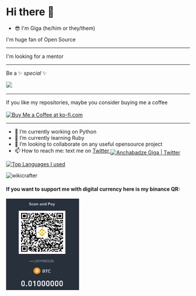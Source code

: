 # Hi there 👋

* 😎 I'm Giga (he/him or they/them)

I'm huge fan of Open Source <br>
<hr>
I'm looking for a mentor <br>
<hr>

Be a ✨ _special_ ✨

<!--[![ko-fi](https://ko-fi.com/img/githubbutton_sm.svg)](https://ko-fi.com/Y8Y134NET)
-->
![](https://visitor-badge.glitch.me/badge?page_id=wikicrafter.wikicrafter) <br>
<hr>
If you like my repositories, maybe you consider buying me a coffee 
<br><br>
<a href='https://ko-fi.com/Y8Y134NET' target='_blank'><img height='36' style='border:0px;height:36px;' src='https://cdn.ko-fi.com/cdn/kofi4.png?v=2' border='0' alt='Buy Me a Coffee at ko-fi.com' /></a>
<hr>

<!-- 💻📱📍🗺 I'm available for freelance jobs as a python programmer-->
- 🔭 I’m currently working on Python
- 🌱 I’m currently learning Ruby
- 👯 I’m looking to collaborate on any useful opensource project
- 📫 How to reach me: text me on <a href="https://twitter.com/AnchabadzeGiga">Twitter <img align="middle" alt="Anchabadze Giga | Twitter"  height="35px" src="https://raw.githubusercontent.com/peterthehan/peterthehan/master/assets/twitter.svg" />
</a>

  [![Top Languages I used](https://github-readme-stats.vercel.app/api/top-langs/?username=wikicrafter&layout=compact)](https://github.com/wikicrafter/github-readme-stats)
  

<p align="left"> <img src="https://github-readme-stats.vercel.app/api?username=wikicrafter&show_icons=true&theme=gotham" alt="wikicrafter" /> 
  

#### If you want to support me with digital currency here is my binance QR:

<img src="/anim/binance_receive.jpg" alt="Binance" width="200" height="250">

  
<!-- ![wikicrafter](anim/wikicrafter.png) -->



<!--


<p align="right"> <img align="left" src="/anim/binance_receive.jpg" alt="Binance" width="200" height="250" /> </p>
<img src="images/image.jpg" align="left" />

- 🔭 I’m currently working on ...
- 🌱 I’m currently learning ...
- 👯 I’m looking to collaborate on ...
- 🤔 I’m looking for help with ...
- 💬 Ask me about ...
- 📫 How to reach me: ...
- 😄 Pronouns: ...
- ⚡ Fun fact: ...
-->
